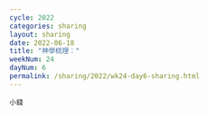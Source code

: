 ```yaml
---
cycle: 2022
categories: sharing
layout: sharing
date: 2022-06-18
title: "神學梳理："
weekNum: 24
dayNum: 6
permalink: /sharing/2022/wk24-day6-sharing.html
---
```


[](https://eccseattle.github.io/media/sharing/2022/wk024/2022-06-18-bin.m4a)

`小錢`
